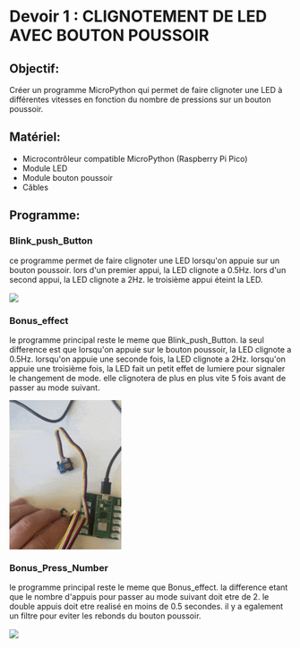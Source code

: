 # Devoir 1 : CLIGNOTEMENT DE LED AVEC BOUTON POUSSOIR
## Objectif:
Créer un programme MicroPython qui permet de faire clignoter une LED à différentes vitesses en
fonction du nombre de pressions sur un bouton poussoir.

## Matériel:
- Microcontrôleur compatible MicroPython (Raspberry Pi Pico)
- Module LED
- Module bouton poussoir
- Câbles

## Programme:

### Blink_push_Button 
ce programme permet de faire clignoter une LED lorsqu'on appuie sur un bouton poussoir.
lors d'un premier appui, la LED clignote a 0.5Hz. 
lors d'un second appui, la LED clignote a 2Hz.
le troisième appui éteint la LED.

<img src="https://github.com/Didier-roth/SmartCities/blob/ressources/Devoirs/Devoir%201/Blink_push_button.gif" width=200 align="center">


### Bonus_effect
le programme principal reste le meme que Blink_push_Button. 
la seul difference est que lorsqu'on appuie sur le bouton poussoir, la LED clignote a 0.5Hz. 
lorsqu'on appuie une seconde fois, la LED clignote a 2Hz. 
lorsqu'on appuie une troisième fois, la LED fait un petit effet de lumiere pour signaler
le changement de mode. elle clignotera de plus en plus vite 5 fois avant de passer au mode suivant.

<img src="https://github.com/Didier-roth/SmartCities/blob/ressources/Devoirs/Devoir%201/Bonus_effect.gif" width=200 align="center">

### Bonus_Press_Number
le programme principal reste le meme que Bonus_effect. 
la difference etant que le nombre d'appuis pour passer au mode suivant doit etre de 2.
le double appuis doit etre realisé en moins de 0.5 secondes. il y a egalement un filtre
pour eviter les rebonds du bouton poussoir.

<img src="https://github.com/Didier-roth/SmartCities/blob/ressources/Devoirs/Devoir%201/Bonus_press_number.gif" width=200 align="center">


